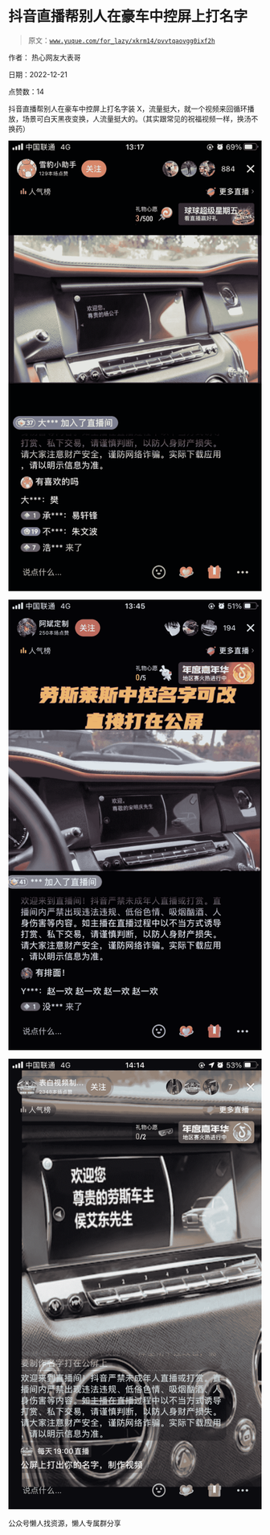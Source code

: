 # 抖音直播帮别人在豪车中控屏上打名字

> 原文：[`www.yuque.com/for_lazy/xkrm14/pvvtqaovgg0ixf2h`](https://www.yuque.com/for_lazy/xkrm14/pvvtqaovgg0ixf2h)

作者： 热心网友大表哥

日期：2022-12-21

点赞数：14

抖音直播帮别人在豪车中控屏上打名字装 X，流量挺大，就一个视频来回循环播放，场景可白天黑夜变换，人流量挺大的。（其实跟常见的祝福视频一样，换汤不换药）

![](img/aad7fc3c7da9446661498b49e348a132.png)

![](img/25e380454d58c005371cda79a588da67.png)

![](img/ec40e2cd085f8b197f3c8f49c96c1770.png)

公众号懒人找资源，懒人专属群分享

